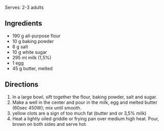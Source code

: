 Serves: 2-3 adults

## Ingredients 

* 190 g all-purpose flour
* 10 g baking powder
* 6 g salt
* 10 g white sugar
* 295 ml milk (1,5%)
* 1 egg
* 45 g butter, melted

## Directions

1. In a large bowl, sift together the flour, baking powder, salt and sugar.  
1. Make a well in the center and pour in the milk, egg and melted butter (60sec 450W); mix until smooth. 
1. yellow clots are a sign of too much fat (butter and or 3,5% milk)
1. Heat a lightly oiled griddle or frying pan over medium high heat. Pour, brown on both sides and serve hot.  
